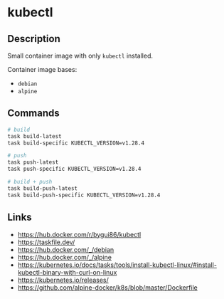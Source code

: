 
# kubectl

## Description

Small container image with only `kubectl` installed.

Container image bases:
- `debian`
- `alpine`

## Commands

```bash
# build
task build-latest
task build-specific KUBECTL_VERSION=v1.28.4

# push
task push-latest
task push-specific KUBECTL_VERSION=v1.28.4

# build + push
task build-push-latest
task build-push-specific KUBECTL_VERSION=v1.28.4
```

## Links

- https://hub.docker.com/r/bygui86/kubectl
- https://taskfile.dev/
- https://hub.docker.com/_/debian
- https://hub.docker.com/_/alpine
- https://kubernetes.io/docs/tasks/tools/install-kubectl-linux/#install-kubectl-binary-with-curl-on-linux
- https://kubernetes.io/releases/
- https://github.com/alpine-docker/k8s/blob/master/Dockerfile
